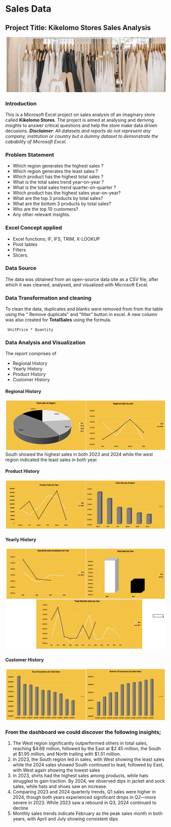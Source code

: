 # Sales Data
## Project Title: Kikelomo Stores Sales Analysis

![](6946EF2B-755F-4352-83A7-7A1D1277AFCF_4_5005_c.jpeg)

### Introduction
This is a Microsoft Excel project on sales analysis of an imaginary store called **Kikelomo Stores**. 
The project is aimed at analysing and deriving insights to answer critical questions and help the store make data driven decusions.
**_Disclaimer_**: _All datasets and reports do not represent any company, institution or country but a dummy dataset to demonstrate the cabability of Microsoft  Excel._

### Problem Statement
- Which region generates the highest sales ?
- Which region generates the least sales ?
- Which product has the highest total sales ?
- What is the total sales trend year-on-year ?
- What is the total sales trend quarter-on-quarter ?
- Which product has the highest sales  year-on-year?
- What are the top 3 products by total sales? 
- What are the bottom 3 products by total sales?
- Who are the top 10 customers?
- Any other relevant insights.

### Excel Concept applied
- Excel functions; IF, IFS, TRIM, X-LOOKUP
- Pivot tables
- Filters
- Slicers.

### Data Source
The data was obtained from an open-source data site as a CSV file, after which it was cleaned, analysed, and visualized with Microsoft Excel.

### Data Transformation and cleaning
To clean the data, duplicates and blanks were removed from from the table using the " Remove duplicate" and "filter" button in excel.
A new column was also created for  **TotalSales** using the formula.
``` excel
 UnitPrice * Quantity
```
### Data Analysis and Visualization
The report comprises of 
- Regional History
- Yearly History
- Product History
- Customer History

#### Regional History
![](11C282BA-CB08-4CE5-89FB-763170866BBC_1_201_a.jpeg)
South showed the highest sales in both 2023 and 2024 while the west region indicated the least sales in both year.

#### Product History
![](3120E8E9-A1E9-4025-9DDF-8722EDEDA3A4_1_201_a.jpeg)


#### Yearly History
![](4E6F066C-ED6A-47B0-A7AD-72C7EF6FB919_1_201_a.jpeg)

#### Customer History
![](FCCE545F-32F3-437B-A71D-FE475100BC04_1_201_a.jpeg)


### From the dashboard we could discover the following insights;
1.	The West region significantly outperformed others in total sales, reaching $4.68 million, followed by the East at $2.45 million, the South at $1.95 million, and North trailing with $1.51 million.
2.	In 2023, the South region led in sales, with West showing the least sales while the 2024 sales showed  South continued to lead, followed by East, with West again showing the lowest sales
3.	In 2023, shirts had the highest sales among products, while hats struggled to gain traction. By 2024, we observed dips in jacket and sock sales, while hats and shoes saw an increase.
4.	Comparing 2023 and 2024 quarterly trends, Q1 sales were higher in 2024, though both years experienced significant drops in Q2—more severe in 2023. While 2023 saw a rebound in Q3, 2024 continued to decline
5.	Monthly sales trends indicate February as the peak sales month in both years, with April and July showing consistent dips




